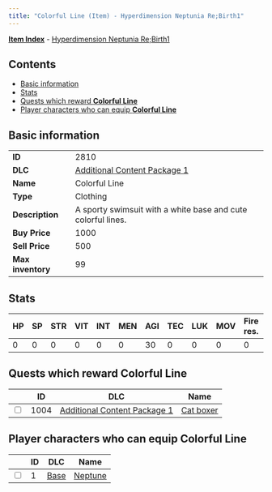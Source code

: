 ```yaml
---
title: "Colorful Line (Item) - Hyperdimension Neptunia Re;Birth1"
---
```


[**Item Index**](/neptunia/rb1/item/index.html) - [Hyperdimension Neptunia Re;Birth1](/neptunia/rb1)

## Contents

- [Basic information](#basic-information)
- [Stats](#stats)
- [Quests which reward **Colorful Line**](#quests-which-reward-colorful-line)
- [Player characters who can equip **Colorful Line**](#player-characters-who-can-equip-colorful-line)

## Basic information

|   |   |
| -- | -- |
| **ID** | 2810 |
| **DLC** | [Additional Content Package 1](/neptunia/rb1/dlc/10-pack1.html) |
| **Name** | Colorful Line |
| **Type** | Clothing |
| **Description** | A sporty swimsuit with a white base and cute colorful lines. |
| **Buy Price** | 1000 |
| **Sell Price** | 500 |
| **Max inventory** | 99 |


## Stats

| HP | SP | STR | VIT | INT | MEN | AGI | TEC | LUK | MOV | Fire res. | Ice res. | Wind res. | Lightning res. |
| -- | -- | --- | --- | --- | --- | --- | --- | --- | --- | --------- | -------- | --------- | -------------- |
| 0 | 0 | 0 | 0 | 0 | 0 | 30 | 0 | 0 | 0 | 0 | 0 | 0 | 0 |


## Quests which reward **Colorful Line**

|    | ID | DLC | Name |
| -- | -- | --- | ---- |
| <input type="checkbox" id="rb1-quest-10-1004" class="trackbox" /> | 1004 | [Additional Content Package 1](/neptunia/rb1/dlc/10-pack1.html) | [Cat boxer](/neptunia/rb1/quest/10-1004-cat-boxer.html) |


## Player characters who can equip **Colorful Line**

|    | ID | DLC | Name |
| -- | -- | --- | ---- |
| <input type="checkbox" id="rb1-player-1-1" class="trackbox" /> | 1 | [Base](/neptunia/rb1/dlc/1-base.html) | [Neptune](/neptunia/rb1/player/1-1-neptune.html) |
